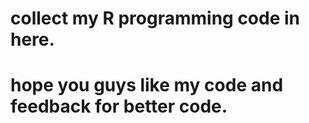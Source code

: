 # collect my R programming code in here.
# hope you guys like my code and feedback for better code.
 
